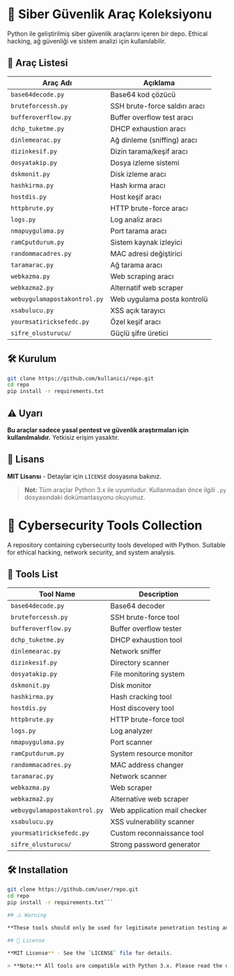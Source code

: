 # 🔐 Siber Güvenlik Araç Koleksiyonu

Python ile geliştirilmiş siber güvenlik araçlarını içeren bir depo. Ethical hacking, ağ güvenliği ve sistem analizi için kullanılabilir.

## 📂 Araç Listesi

| Araç Adı | Açıklama |
|----------|----------|
| `base64decode.py` | Base64 kod çözücü |
| `bruteforcessh.py` | SSH brute-force saldırı aracı |
| `bufferoverflow.py` | Buffer overflow test aracı |
| `dchp_tuketme.py` | DHCP exhaustion aracı |
| `dinlemearac.py` | Ağ dinleme (sniffing) aracı |
| `dizinkesif.py` | Dizin tarama/keşif aracı |
| `dosyatakip.py` | Dosya izleme sistemi |
| `dskmonit.py` | Disk izleme aracı |
| `hashkirma.py` | Hash kırma aracı |
| `hostdis.py` | Host keşif aracı |
| `httpbrute.py` | HTTP brute-force aracı |
| `logs.py` | Log analiz aracı |
| `nmapuygulama.py` | Port tarama aracı |
| `ramCputdurum.py` | Sistem kaynak izleyici |
| `randommacadres.py` | MAC adresi değiştirici |
| `taramarac.py` | Ağ tarama aracı |
| `webkazma.py` | Web scraping aracı |
| `webkazma2.py` | Alternatif web scraper |
| `webuygulamapostakontrol.py` | Web uygulama posta kontrolü |
| `xsabulucu.py` | XSS açık tarayıcı |
| `yourmsatiricksefedc.py` | Özel keşif aracı |
| `sifre_olusturucu/` | Güçlü şifre üretici |

## 🛠️ Kurulum

```bash
git clone https://github.com/kullanici/repo.git
cd repo
pip install -r requirements.txt
```

## ⚠️ Uyarı

**Bu araçlar sadece yasal pentest ve güvenlik araştırmaları için kullanılmalıdır.** Yetkisiz erişim yasaktır.

## 📜 Lisans

**MIT Lisansı** - Detaylar için `LICENSE` dosyasına bakınız.

> **Not:** Tüm araçlar Python 3.x ile uyumludur. Kullanmadan önce ilgili `.py` dosyasındaki dokümantasyonu okuyunuz.


# 🔐 Cybersecurity Tools Collection

A repository containing cybersecurity tools developed with Python. Suitable for ethical hacking, network security, and system analysis.

## 📂 Tools List

| Tool Name | Description |
|----------|----------|
| `base64decode.py` | Base64 decoder |
| `bruteforcessh.py` | SSH brute-force tool |
| `bufferoverflow.py` | Buffer overflow tester |
| `dchp_tuketme.py` | DHCP exhaustion tool |
| `dinlemearac.py` | Network sniffer |
| `dizinkesif.py` | Directory scanner |
| `dosyatakip.py` | File monitoring system |
| `dskmonit.py` | Disk monitor |
| `hashkirma.py` | Hash cracking tool |
| `hostdis.py` | Host discovery tool |
| `httpbrute.py` | HTTP brute-force tool |
| `logs.py` | Log analyzer |
| `nmapuygulama.py` | Port scanner |
| `ramCputdurum.py` | System resource monitor |
| `randommacadres.py` | MAC address changer |
| `taramarac.py` | Network scanner |
| `webkazma.py` | Web scraper |
| `webkazma2.py` | Alternative web scraper |
| `webuygulamapostakontrol.py` | Web application mail checker |
| `xsabulucu.py` | XSS vulnerability scanner |
| `yourmsatiricksefedc.py` | Custom reconnaissance tool |
| `sifre_olusturucu/` | Strong password generator |

## 🛠️ Installation

```bash
git clone https://github.com/user/repo.git
cd repo
pip install -r requirements.txt```

## ⚠️ Warning

**These tools should only be used for legitimate penetration testing and security research purposes.** Unauthorized access is strictly prohibited.

## 📜 License

**MIT License** - See the `LICENSE` file for details.

> **Note:** All tools are compatible with Python 3.x. Please read the documentation in each corresponding `.py` file before use.
